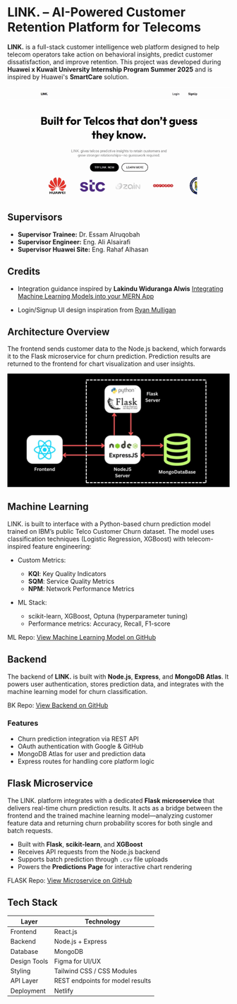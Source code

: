 # LINK. – AI-Powered Customer Retention Platform for Telecoms

**LINK.** is a full-stack customer intelligence web platform designed to help telecom operators take action on behavioral insights, predict customer dissatisfaction, and improve retention. This project was developed during **Huawei x Kuwait University Internship Program Summer 2025** and is inspired by Huawei's **SmartCare** solution.

<div align="center">
  <img src="src/assets/ReadmePG/demo1.gif" alt="LINK Demo" />
</div>


## Supervisors

- **Supervisor Trainee:** Dr. Essam Alruqobah  
- **Supervisor Engineer:** Eng. Ali Alsairafi  
- **Supervisor Huawei Site:** Eng. Rahaf Alhasan

## Credits

- Integration guidance inspired by **Lakindu Widuranga Alwis** [Integrating Machine Learning Models into your MERN App](https://masterlwa.medium.com/integrating-machine-learning-models-into-your-mern-app-0e5476b511c1 )

- Login/Signup UI design inspiration from [Ryan Mulligan](https://ryanmulligan.dev)


## Architecture Overview

The frontend sends customer data to the Node.js backend, which forwards it to the Flask microservice for churn prediction. Prediction results are returned to the frontend for chart visualization and user insights.

<div align="center">
  <img src="src/assets/ReadmePG/Architecture.png" alt="LINK Architecture" />
</div>

## Machine Learning

LINK. is built to interface with a Python-based churn prediction model trained on IBM’s public Telco Customer Churn dataset. The model uses classification techniques (Logistic Regression, XGBoost) with telecom-inspired feature engineering:

- Custom Metrics:  
  - **KQI**: Key Quality Indicators  
  - **SQM**: Service Quality Metrics  
  - **NPM**: Network Performance Metrics

- ML Stack:  
  - scikit-learn, XGBoost, Optuna (hyperparameter tuning)  
  - Performance metrics: Accuracy, Recall, F1-score

ML Repo: [View Machine Learning Model on GitHub](https://github.com/halacoded/Churn-Prediction-Model-Based-on-Huawei-SmartCare) 

## Backend

The backend of **LINK.** is built with **Node.js**, **Express**, and **MongoDB Atlas**. It powers user authentication, stores prediction data, and integrates with the machine learning model for churn classification.

 BK Repo: [View Backend on GitHub](https://github.com/halacoded/LINK-Backend)

### Features

- Churn prediction integration via REST API  
- OAuth authentication with Google & GitHub  
- MongoDB Atlas for user and prediction data  
- Express routes for handling core platform logic

## Flask Microservice

The LINK. platform integrates with a dedicated **Flask microservice** that delivers real-time churn prediction results. It acts as a bridge between the frontend and the trained machine learning model—analyzing customer feature data and returning churn probability scores for both single and batch requests.

- Built with **Flask**, **scikit-learn**, and **XGBoost**
- Receives API requests from the Node.js backend
- Supports batch prediction through `.csv` file uploads
- Powers the **Predictions Page** for interactive chart rendering

FLASK Repo: [View Microservice on GitHub](https://github.com/halacoded/LINK-FLASK-Microserver)

## Tech Stack

| Layer        | Technology                           |
|--------------|----------------------------------------|
| Frontend     | React.js                              |
| Backend      | Node.js + Express                     |
| Database     | MongoDB                               |
| Design Tools | Figma for UI/UX                       |
| Styling      | Tailwind CSS / CSS Modules            |
| API Layer    | REST endpoints for model results      |
| Deployment   | Netlify                               |


